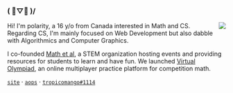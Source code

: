 ### ( ﾟ▽ﾟ )/

<img align="right" src="https://github-readme-stats.vercel.app/api?username=polarr&show_icons=true&text_color=718096&bg_color=00000000&hide_title=true&hide_border=true&count_private=false&include_all_commits=true" />

Hi! I'm polarity, a 16 y/o from Canada interested in Math and CS.
Regarding CS, I'm mainly focused on Web Development but also dabble with Algorithmics and Computer Graphics.

I co-founded [Math et al](https://mathetal.netlify.app), a STEM organization hosting events and providing resources for students to learn and have fun. We launched [Virtual Olympiad](https://github.com/polarr/virtual-olympiad), an online multiplayer practice platform for competition math. 

[`site`](https://polarr.github.io) · [`aops`](https://artofproblemsolving.com/community/user/polarity) ·  [`tropicomango#1114`](https://discord.com) 

<!-- Credit to https://github.com/aidenybai for the README format -->
